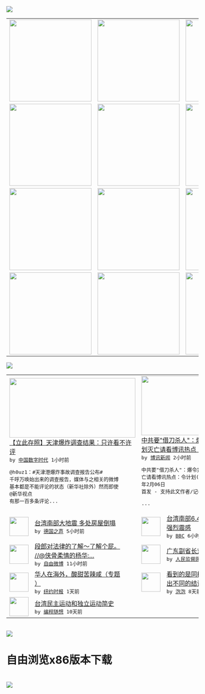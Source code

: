 

<a href="https://github.com/greatfire/z/raw/master/FreeBrowser.apk"><img src="https://raw.githubusercontent.com/greatfire/wiki/master/x/header.png" /></a><table><tr><td width="262" align="center" valign="center"><a href="https://github.com/greatfire/wiki/wiki/nyt" title="纽约时报中文网 国际纵览"><img src="https://raw.githubusercontent.com/greatfire/wiki/master/x/nyt_flag.png" width="215"/></a></td><td width="262" align="center" valign="center"><a href="https://github.com/greatfire/wiki/wiki/dw" title=""><img src="https://raw.githubusercontent.com/greatfire/wiki/master/x/dw_flag.png" width="215"/></a></td><td width="262" align="center" valign="center"><a href="https://github.com/greatfire/wiki/wiki/rmjd" title=""><img src="https://raw.githubusercontent.com/greatfire/wiki/master/x/rmjd_flag.png" width="215"/></a></td></tr><tr><td width="262" align="center" valign="center"><a href="https://github.com/paopaonetizen/website" title="泡泡 - 未经审查的互联网信息"><img src="https://raw.githubusercontent.com/greatfire/wiki/master/x/pp_flag.png" width="215"/></a></td><td width="262" align="center" valign="center"><a href="https://github.com/getlantern/mirror" title="以及自由微博和GreatFire.org官方中文论坛"><img src="https://raw.githubusercontent.com/greatfire/wiki/master/x/lantern_flag.png" width="215"/></a></td><td width="262" align="center" valign="center"><a href="https://github.com/cdtmirrors/m/" title=""><img src="https://raw.githubusercontent.com/greatfire/wiki/master/x/cdt_flag.png" width="215"/></a></td></tr><tr><td width="262" align="center" valign="center"><a href="https://github.com/program-think/blog" title="编程随想的博客"><img src="https://raw.githubusercontent.com/greatfire/wiki/master/x/pt_flag.png" width="215"/></a></td><td width="262" align="center" valign="center"><a href="https://github.com/greatfire/wiki/wiki/bbc" title=""><img src="https://raw.githubusercontent.com/greatfire/wiki/master/x/bbc_flag.png" width="215"/></a></td><td width="262" align="center" valign="center"><a href="https://github.com/freeweibo/s" title="自由微博 - 匿名和不受屏蔽的新浪微博搜索"><img src="https://raw.githubusercontent.com/greatfire/wiki/master/x/fw_flag.png" width="215"/></a></td></tr><tr><td width="262" align="center" valign="center"><a href="https://github.com/greatfire/wiki/wiki/google" title=""><img src="https://raw.githubusercontent.com/greatfire/wiki/master/x/google_flag.png" width="215"/></a></td><td width="262" align="center" valign="center"><a href="https://github.com/bxnews/boxun" title=""><img src="https://raw.githubusercontent.com/greatfire/wiki/master/x/bx_flag.png" width="215"/></a></td><td width="262" align="center" valign="center"><a href="https://github.com/greatfire/wiki/wiki/open-source" title="欢迎访问GreatFire.org开发者项目网站"><img src="https://raw.githubusercontent.com/greatfire/wiki/master/x/open-source_flag.png" width="215"/></a></td></tr></table><img src="https://raw.githubusercontent.com/greatfire/wiki/master/x/newsfeed text.png" /><table cols="4"><tr><td colspan="2" width="380"><a href="https://chinadigitaltimes.net/chinese/2016/02/427795/"><img src="http://chinadigitaltimes.net/chinese/files/2016/02/76441b4djw1f0oxcw2yfvj20u09fhhdw.jpg" width="330" height="156"/></a></br><a href="https://chinadigitaltimes.net/chinese/2016/02/427795/">【立此存照】天津爆炸调查结果：只许看不许<br/>评</a></br><kbd> by <a href="http://chinadigitaltimes.net/chinese/">中国数字时代</a> 1小时前 </kbd></br><pre>@h0uz1：#天津港爆炸事故调查报告公布#<br/>千呼万唤始出来的调查报告，媒体与之相关的微博<br/>基本都是不能评论的状态（新华社除外）然而即使<br/>@新华视点 有那一百多条评论...</pre></td><td colspan="2" width="380"><a href="http://www.boxun.com/news/gb/china/2016/02/201602060652.shtml"><img src="https://raw.githubusercontent.com/greatfire/wiki/master/x/bx_logo_b.png" width="330" height="156"/></a></br><a href="http://www.boxun.com/news/gb/china/2016/02/201602060652.shtml">中共要"借刀杀人"：爆令完成泄密加速令计<br/>划灭亡请看博讯热点：令计划</a></br><kbd> by <a href="http://www.boxun.com">博讯新闻</a> 2小时前 </kbd></br><pre>中共要"借刀杀人"：爆令完成泄密加速令计划灭<br/>亡请看博讯热点：令计划(博讯北京时间2016<br/>年2月06日 首发 - 支持此文作者/记者)<br/>              ...</pre></td></tr><tr><td><img src="http://www.dw.com/image/0,,19030297_302,00.jpg" width="50" height="50"/></td><td width="280"><a href="http://dw.com/p/1Hqcn?maca=chi-GK-text-greatfire-all-chinese-15625-xml-mrss">台湾南部大地震 多处房屋倒塌</a></br><kbd> by <a href="http://dw.de">德国之声</a> 5小时前 </kbd></td><td><img src="http://a.files.bbci.co.uk/worldservice/live/assets/images/2011/04/13/110413084704_chinese_breaking_news_144x81.gif" width="50" height="50"/></td><td width="280"><a href="http://www.bbc.com/zhongwen/simp/china/2016/02/160205_taiwan_quake">台湾南部6.4级地震 全岛有<br/>强烈震感</a></br><kbd> by <a href="http://www.bbc.co.uk/zhongwen/simp">BBC</a> 6小时前 </kbd></td></tr><tr><td><img src="https://raw.githubusercontent.com/greatfire/wiki/master/x/fw_logo.png" width="50" height="50"/></td><td width="280"><a href="https://freeweibo.com/weibo/3939299201885831">段郎对法律的了解～了解个屁。<br/>//@侠骨柔情的杨华:...</a></br><kbd> by <a href="https://freeweibo.com/">自由微博</a> 11小时前 </kbd></td><td><img src="http://www.rmjdw.com/uploads/allimg/160205/0Q534MG-0.jpg" width="50" height="50"/></td><td width="280"><a href="http://www.rmjdw.com//fanfuqianshao/20160205/15337.html">广东副省长刘志庚被查 </a></br><kbd> by <a href="http://www.rmjdw.com/">人民监督网</a> 1天前 </kbd></td></tr><tr><td><img src="http://static01.nyt.com/images/2015/11/27/world/27PAGEANT-1448563467143/27PAGEANT-1448563467143-articleLarge.jpg" width="50" height="50"/></td><td width="280"><a href="https://d3qlz4p8smvoli.cloudfront.net/china/20160205/cc05oversea-shell/">华人在海外，酸甜苦辣咸（专题<br/>）</a></br><kbd> by <a href="http://m.cn.nytimes.com/">纽约时报</a> 1天前 </kbd></td><td><img src="https://raw.githubusercontent.com/greatfire/wiki/master/x/pp_logo.png" width="50" height="50"/></td><td width="280"><a href="https://pao-pao.net/article/668">看到的是同样的信息 为何会得<br/>出不同的结论？</a></br><kbd> by <a href="https://pao-pao.net">泡泡</a> 8天前 </kbd></td></tr><tr><td><img src="http://lh3.googleusercontent.com/vU8ZzW4wa_O9VIqASs7k6acq5VlMLPoJC329h-IeSXAXWkT6c_Y1pKsQ3-VhjFuuc8qGQauA9iDzyHHZ9mxIOZG9B5YeYOndN-yfntwR0ShVxiig69AzznyLpxs0LffiDjqjpXRz1g" width="50" height="50"/></td><td width="280"><a href="http://feedproxy.google.com/~r/programthink/~3/e7PdpHrG5hI/Taiwan-Political-Movements.html">台湾民主运动和独立运动简史</a></br><kbd> by <a href="http://program-think.blogspot.com">编程随想</a> 10天前 </kbd></td></table></br><a href="https://github.com/greatfire/z/raw/master/FreeBrowser.apk"><img src="https://raw.githubusercontent.com/greatfire/wiki/master/x/download app.png" /></a><h1>自由浏览x86版本下载<h1><a href="https://github.com/greatfire/z/raw/master/FreeBrowser-x86.apk"><img src="https://raw.githubusercontent.com/greatfire/images/master/fb86.qr.png" /></a>